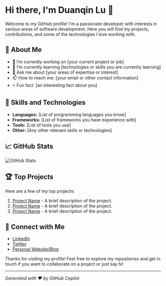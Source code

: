 # Hi there, I'm Duanqin Lu 👋

Welcome to my GitHub profile! I'm a passionate developer with interests in various areas of software development. Here you will find my projects, contributions, and some of the technologies I love working with.

## 🌟 About Me

- 🔭 I’m currently working on [your current project or job]
- 🌱 I’m currently learning [technologies or skills you are currently learning]
- 💬 Ask me about [your areas of expertise or interest]
- 📫 How to reach me: [your email or other contact information]
- ⚡ Fun fact: [an interesting fact about you]

## 🚀 Skills and Technologies

- **Languages:** [List of programming languages you know]
- **Frameworks:** [List of frameworks you have experience with]
- **Tools:** [List of tools you use]
- **Other:** [Any other relevant skills or technologies]

## 📈 GitHub Stats

![GitHub Stats](https://github-readme-stats.vercel.app/api?username=duanqinlu-oa&show_icons=true&theme=radical)

## 🏆 Top Projects

Here are a few of my top projects:

1. [Project Name](link) - A brief description of the project.
2. [Project Name](link) - A brief description of the project.
3. [Project Name](link) - A brief description of the project.

## 🔗 Connect with Me

- [LinkedIn](your-linkedin-profile)
- [Twitter](your-twitter-profile)
- [Personal Website/Blog](your-website-link)

Thanks for visiting my profile! Feel free to explore my repositories and get in touch if you want to collaborate on a project or just say hi!

---

*Generated with ❤️ by GitHub Copilot*
